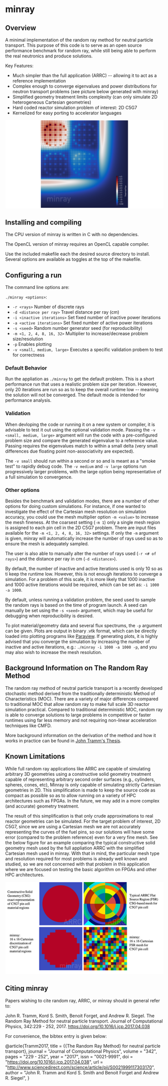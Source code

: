 # minray

## Overview

A minimal implementation of the random ray method for neutral particle transport. This purpose of this code is to serve as an open source performance benchmark for random ray, while still being able to perform the real neutronics and produce solutions.

Key Features:
  - Much simpler than the full application (ARRC) -- allowing it to act as a reference implementation
  - Complex enough to converge eigenvalues and power distributions for neutron transport problems (see picture below generated with minray)
  - Simplified geometry treatment limits complexity (can only simulate 2D heterogeneous Cartesian geometries)
  - Hard coded reactor simulation problem of interest: 2D C5G7
  - Kernelized for easy porting to accelerator languages

![minray](doc/img/2D_C5G7_thermal_flux_wm.png)

## Installing and compiling

The CPU version of minray is written in C with no dependencies.

The OpenCL version of minray requires an OpenCL capable compiler.

Use the included makefile each the desired source directory to install. Several options are available as toggles at the top of the makefile.

## Configuring a run

The command line options are:

`./minray <options>`:
 - `-r <rays>`                    Number of discrete rays
 - `-d <distance per ray>`        Travel distance per ray (cm)
 - `-i <inactive iterations>`     Set fixed number of inactive power iterations
 - `-a <active iterations>`       Set fixed number of active power iterations
 - `-s <seed>`                    Random number generator seed (for reproducibility)
 - `-m <1, 2, 4, 8, 16, 32>`      Multiplier to increase/decrease problem size/resolution
 - `-p`                           Enables plotting
 - `-v <small, medium, large>`    Executes a specific validation probem to test for correctness

### Default Behavior

Run the appliation as `./minray` to get the default problem. This is a short performance run that uses a realistic problem size per iteration. However, only 20 iterations are run so as to keep the overall runtime low -- meaning the solution will not be converged. The default mode is intended for performance analysis.

### Validation

When devloping the code or running it on a new system or compiler, it is advisable to test it out using the optional validation mode. Passing the `-v <small, medium, large>` argument will run the code with a pre-configured problem size and compare the generated eigenvalue to a reference value. Passing requires the eigenvalues match to within a small delta (very small differences due floating point non-associativity are expected).

The `-v small` should run within a second or so and is meant as a "smoke test" to rapidly debug code. The `-v medium` and `-v large` options run progressively larger problems, with the large option being representative of a full simulation to convergence.

### Other options

Besides the benchmark and validation modes, there are a number of other options for doing custom simulations. For instance, if one wanted to investigate the effect of the Cartesian mesh resolution on simulation accuracy, you could use the mesh multiplier option `-m <value>` to increase the mesh fineness. At the coarsest setting (`-m 1`) only a single mesh region is assigned to each pin cell in the 2D C5G7 problem. There are input files available for the `-m <1, 2, 4, 8, 16, 32>` settings. If only the `-m` argument is given, minray will automatically increase the number of rays used so as to ensure the mesh is adequately sampled.

The user is also able to manually alter the number of rays used (`-r <# of rays>`) and the distance per ray in cm (`-d <distance>`).

By default, the number of inactive and active iterations used is only 10 so as ti keep the runtime low. However, this is not enough iterations to converge a simulation. For a problem of this scale, it is more likely that 1000 inactive and 1000 active iterations would be required, which can be set as: `-i 1000 -a 1000`.

By default, unless running a validation problem, the seed used to sample the random rays is based on the time of program launch. A seed can manually be set using the `-s <seed>` argument, which may be useful for debugging when reproducibility is desired.

To plot material/geometry data and several flux spectrums, the `-p` argument can be given. Plots are output in binary .vtk format, which can be directly loaded into plotting programs like [Paraview](https://www.paraview.org). If generating plots, it is highly advised that you converge the simulation by increasing the number of inactive and active iterations, e.g.: `./minray -i 1000 -a 1000 -p`, and you may also wish to increase the mesh resolution.

## Background Information on The Random Ray Method

The random ray method of neutral particle transport is a recently developed stochastic method derived from the traditionally deterministic Method of Characteristics (MOC). There are a variety of major differences compared to traditional MOC that allow random ray to make full scale 3D reactor simulation practical. Compared to traditional deterministic MOC, random ray is able to converge solutions to large problems in competitive or faster runtimes using far less memory and not requiring non-linear acceleration techniques like CMFD.

More background information on the derivation of the method and how it works in practice can be found in [John Tramm's Thesis](https://dspace.mit.edu/handle/1721.1/119038).

## Known Limitations

While full random ray applications like ARRC are capable of simulating arbitrary 3D geometries using a constructive solid geometry treatment capable of representing arbitrary second order surfaces (e.g., cylinders, spheres, cones, etc), Minray is only capable of simulating strictly Cartesian geometries in 2D. This simplification is made to keep the source code as compact as possible so as to allow running on a variety of HPC architectures such as FPGAs. In the future, we may add in a more complex (and accurate) geometry treatment.

The result of this simplification is that only crude approximations to real reactor geometries can be simulated. For the target problem of interest, 2D C5G7, since we are using a Cartesian mesh we are not accurately representing the curves of the fuel pins, so our solutions will have some error (compared to the problem reference) even for a very fine mesh. See the below figure for an example comparing the typical constructive solid geometry mesh used by the full appliation ARRC with the simplified Cartesian mesh used in minray. With that in mind, the particular mesh type and resolution required for most problems is already well known and studied, so we are not concerned with that problem in this application where we are focused on testing the basic algorithm on FPGAs and other HPC architectures.

![minray](doc/img/mesh.png)

## Citing minray

Papers wishing to cite random ray, ARRC, or minray should in general refer to:

John R. Tramm, Kord S. Smith, Benoit Forget, and Andrew R. Siegel.  The Random
Ray Method for neutral particle transport. Journal of Computational Physics,
342:229 - 252, 2017. https://doi.org/10.1016/j.jcp.2017.04.038

For convenience, the bibtex entry is given below:

@article{Tramm2017,
title = {{The Random Ray Method} for neutral particle transport},
journal = "Journal of Computational Physics",
volume = "342",
pages = "229 - 252",
year = "2017",
issn = "0021-9991",
doi = "https://doi.org/10.1016/j.jcp.2017.04.038",
url = "http://www.sciencedirect.com/science/article/pii/S0021999117303170",
author = "John R. Tramm and Kord S. Smith and Benoit Forget and Andrew R. Siegel",
}
